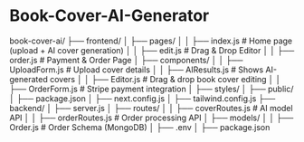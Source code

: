# Book-Cover-AI-Generator

book-cover-ai/
 ├── frontend/
 │   ├── pages/
 │   │   ├── index.js         # Home page (upload + AI cover generation)
 │   │   ├── edit.js          # Drag & Drop Editor
 │   │   ├── order.js         # Payment & Order Page
 │   ├── components/
 │   │   ├── UploadForm.js    # Upload cover details
 │   │   ├── AIResults.js     # Shows AI-generated covers
 │   │   ├── Editor.js        # Drag & drop book cover editing
 │   │   ├── OrderForm.js     # Stripe payment integration
 │   ├── styles/
 │   ├── public/
 │   ├── package.json
 │   ├── next.config.js
 │   ├── tailwind.config.js
 ├── backend/
 │   ├── server.js
 │   ├── routes/
 │   │   ├── coverRoutes.js   # AI model API
 │   │   ├── orderRoutes.js   # Order processing API
 │   ├── models/
 │   │   ├── Order.js         # Order Schema (MongoDB)
 │   ├── .env
 │   ├── package.json
